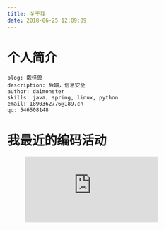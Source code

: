 ```yaml
---
title: 关于我
date: 2018-06-25 12:09:09
---
```


# 个人简介

```
blog: 戴怪兽
description: 后端，信息安全
author: daimonster
skills: java, spring, linux, python
email: 1890362776@189.cn
qq: 546508148
```

# 我最近的编码活动

<figure><embed src="https://wakatime.com/share/@fc42d7ed-31e6-4eb7-a1d5-3015986c47d5/d8584559-7ff6-4198-a3dd-e4660313730b.svg"></embed></figure>
